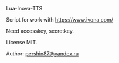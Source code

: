 Lua-Inova-TTS

Script for work with https://www.ivona.com/

Need accesskey, secretkey.

License MIT.

Author: pershin87@yandex.ru
